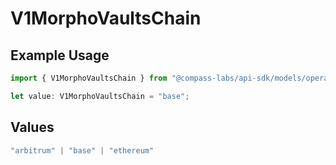 # V1MorphoVaultsChain

## Example Usage

```typescript
import { V1MorphoVaultsChain } from "@compass-labs/api-sdk/models/operations";

let value: V1MorphoVaultsChain = "base";
```

## Values

```typescript
"arbitrum" | "base" | "ethereum"
```